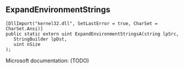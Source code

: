 ## ExpandEnvironmentStrings

```
[DllImport("kernel32.dll", SetLastError = true, CharSet = CharSet.Ansi)]
public static extern uint ExpandEnvironmentStringsA(string lpSrc,
   StringBuilder lpDst,
   uint nSize
);
```

Microsoft documentation: (TODO)

